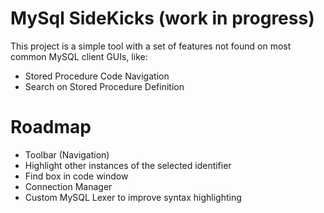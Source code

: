 # MySql SideKicks (work in progress)

This project is a simple tool with a set of features not found on most common MySQL client GUIs, like:
  
  - Stored Procedure Code Navigation
  - Search on Stored Procedure Definition

# Roadmap

  - Toolbar (Navigation)
  - Highlight other instances of the selected identifier
  - Find box in code window
  - Connection Manager
  - Custom MySQL Lexer to improve syntax highlighting
